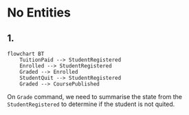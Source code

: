 # No Entities

## 1.

```mermaid
flowchart BT
    TuitionPaid --> StudentRegistered
    Enrolled --> StudentRegistered
    Graded --> Enrolled
    StudentQuit --> StudentRegistered
    Graded --> CoursePublished
```

On `Grade` command, we need to summarise the state from the `StudentRegistered` to determine if the student is not quited.
